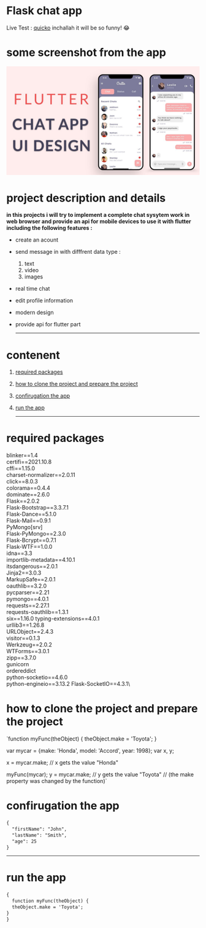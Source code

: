 # Flask chat app 
Live Test : [quicko](https://www.example.com) inchallah it will be  so funny! :joy:

# some screenshot from the app 
![quicko](screen.jpg)


# project description and details 
**in this projects i will try to implement a complete chat sysytem work in web browser and provide an api for mobile devices to use it with flutter including the following features :**
- create an acount
- send message in with difffrent data type :
    1. text
    2. video
    3. images
- real time chat
- edit profile information
- modern design
- provide api for flutter part

	---
# contenent 
1. [required packages](https://www.example.com)
2. [how to clone the project and prepare the project](https://www.example.com)
3. [confirugation the app](https://www.example.com)
4. [run the app ](https://www.example.com)



	---
# required packages 
blinker==1.4\
certifi==2021.10.8\
cffi==1.15.0\
charset-normalizer==2.0.11\
click==8.0.3\
colorama==0.4.4\
dominate==2.6.0\
Flask==2.0.2\
Flask-Bootstrap==3.3.7.1\
Flask-Dance==5.1.0\
Flask-Mail==0.9.1\
PyMongo[srv]\
Flask-PyMongo==2.3.0\
Flask-Bcrypt==0.7.1\
Flask-WTF==1.0.0\
idna==3.3\
importlib-metadata==4.10.1\
itsdangerous==2.0.1\
Jinja2==3.0.3\
MarkupSafe==2.0.1\
oauthlib==3.2.0\
pycparser==2.21\
pymongo==4.0.1\
requests==2.27.1\
requests-oauthlib==1.3.1\
six==1.16.0
typing-extensions==4.0.1\
urllib3==1.26.8\
URLObject==2.4.3\
visitor==0.1.3\
Werkzeug==2.0.2\
WTForms==3.0.1\
zipp==3.7.0\
gunicorn\
ordereddict\
python-socketio==4.6.0\
python-engineio==3.13.2
Flask-SocketIO==4.3.1\


# how to clone the project and prepare the project
`function myFunc(theObject) {
  theObject.make = 'Toyota';
}

var mycar = {make: 'Honda', model: 'Accord', year: 1998};
var x, y;

x = mycar.make; // x gets the value "Honda"

myFunc(mycar);
y = mycar.make; // y gets the value "Toyota"
                // (the make property was changed by the function)`

# confirugation the app
```
{
  "firstName": "John",
  "lastName": "Smith",
  "age": 25
}
```
---
# run the app

```
{
  function myFunc(theObject) {
  theObject.make = 'Toyota';
}
}
```








